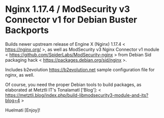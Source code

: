 Nginx 1.17.4 / ModSecurity v3 Connector v1 for Debian Buster Backports
=======================================================================

 Builds newer upstream release of Engine X (Nginx) 1.17.4 < https://nginx.org/ >, as well as
 ModSecurity v3 Nginx Connector v1 module < https://github.com/SpiderLabs/ModSecurity-nginx >
 from Debian Sid packaging hack < https://packages.debian.org/sid/nginx >.
 
 Includes b2evolution https://b2evolution.net sample configuration file for nginx, as well. 

 Of course, you need the proper Debian tools to build packages, as elaborated at Metztli IT's Tonalamatl
 ['Blog']:
 < https://metztli.blog/index.php/build-libmodsecurity3-module-and-its?blog=4 >
 


 Huelmati [Enjoy]!
